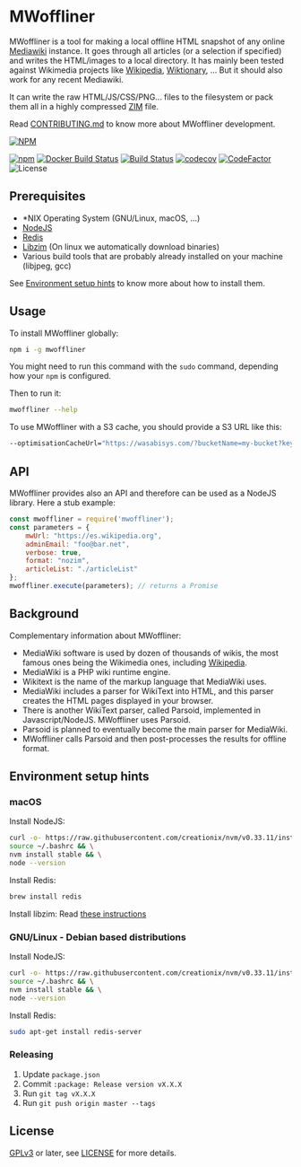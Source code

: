 # MWoffliner

MWoffliner is a tool for making a local offline HTML snapshot of any
online [Mediawiki](https://mediawiki.org) instance. It goes through
all articles (or a selection if specified) and writes the HTML/images
to a local directory. It has mainly been tested against Wikimedia
projects like [Wikipedia](https://wikipedia.org),
[Wiktionary](https://wiktionary.org), ... But it should also work for
any recent Mediawiki.

It can write the raw HTML/JS/CSS/PNG... files to the filesystem
or pack them all in a highly compressed [ZIM](https://openzim.org) file.

Read [CONTRIBUTING.md](./CONTRIBUTING.md) to know more about MWoffliner development.

[![NPM](https://nodei.co/npm/mwoffliner.png)](https://nodei.co/npm/mwoffliner/)

[![npm](https://img.shields.io/npm/v/mwoffliner.svg)](https://www.npmjs.com/package/mwoffliner)
[![Docker Build Status](https://img.shields.io/docker/build/openzim/mwoffliner)](https://hub.docker.com/r/openzim/mwoffliner)
[![Build Status](https://travis-ci.com/openzim/mwoffliner.svg?branch=master)](https://travis-ci.com/openzim/mwoffliner)
[![codecov](https://codecov.io/gh/openzim/mwoffliner/branch/master/graph/badge.svg)](https://codecov.io/gh/openzim/mwoffliner)
[![CodeFactor](https://www.codefactor.io/repository/github/openzim/mwoffliner/badge)](https://www.codefactor.io/repository/github/openzim/mwoffliner)
![License](https://img.shields.io/npm/l/mwoffliner.svg)

## Prerequisites

- *NIX Operating System (GNU/Linux, macOS, ...)
- [NodeJS](https://nodejs.org/en/)
- [Redis](https://redis.io/)
- [Libzim](https://github.com/openzim/libzim) (On linux we automatically download binaries)
- Various build tools that are probably already installed on your machine (libjpeg, gcc)

See [Environment setup hints](#environment-setup-hints) to
know more about how to install them.

## Usage

To install MWoffliner globally:
```bash
npm i -g mwoffliner
```

You might need to run this command with the `sudo` command, depending
how your `npm` is configured.

Then to run it:
```bash
mwoffliner --help
```

To use MWoffliner with a S3 cache, you should provide a S3 URL like this:
```bash
--optimisationCacheUrl="https://wasabisys.com/?bucketName=my-bucket?keyId=my-key-id?secretAccessKey=my-sac"
```

## API

MWoffliner provides also an API and therefore can be used as a NodeJS
library. Here a stub example:
```javascript
const mwoffliner = require('mwoffliner');
const parameters = {
    mwUrl: "https://es.wikipedia.org",
    adminEmail: "foo@bar.net",
    verbose: true,
    format: "nozim",
    articleList: "./articleList"
};
mwoffliner.execute(parameters); // returns a Promise
```

## Background

Complementary information about MWoffliner:

* MediaWiki software is used by dozen of thousands of wikis, the most
  famous ones being the Wikimedia ones, including [Wikipedia](https://wikipedia.org).
* MediaWiki is a PHP wiki runtime engine.
* Wikitext is the name of the markup language that MediaWiki uses.
* MediaWiki includes a parser for WikiText into HTML, and this
  parser creates the HTML pages displayed in your browser.
* There is another WikiText parser, called Parsoid, implemented in
  Javascript/NodeJS. MWoffliner uses Parsoid.
* Parsoid is planned to eventually become the main parser for
  MediaWiki.
* MWoffliner calls Parsoid and then post-processes the results for
  offline format.

## Environment setup hints

### macOS

Install NodeJS:
```bash
curl -o- https://raw.githubusercontent.com/creationix/nvm/v0.33.11/install.sh | bash && \
source ~/.bashrc && \
nvm install stable && \
node --version
```

Install Redis:
```bash
brew install redis
```

Install libzim:
Read [these instructions](https://github.com/openzim/libzim)

### GNU/Linux - Debian based distributions

Install NodeJS:
```bash
curl -o- https://raw.githubusercontent.com/creationix/nvm/v0.33.11/install.sh | bash && \
source ~/.bashrc && \
nvm install stable && \
node --version
```

Install Redis:
```bash
sudo apt-get install redis-server
```

### Releasing
1. Update `package.json`
2. Commit `:package: Release version vX.X.X`
3. Run `git tag vX.X.X`
4. Run `git push origin master --tags`

License
-------

[GPLv3](https://www.gnu.org/licenses/gpl-3.0) or later, see
[LICENSE](LICENSE) for more details.
